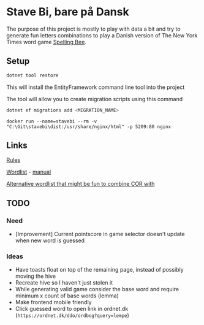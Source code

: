 # Stave Bi, bare på Dansk

The purpose of this project is mostly to play with data a bit and try to generate fun letters combinations to play a Danish version of The New York Times word game [Spelling Bee](https://www.nytimes.com/puzzles/spelling-bee).

## Setup

```sh
dotnet tool restore
```

This will install the EntityFramework command line tool into the project

The tool will allow you to create migration scripts using this command

```sh
dotnet ef migrations add <MIGRATION_NAME>
```

```
docker run --name=stavebi --rm -v "C:\Git\stavebi\dist:/usr/share/nginx/html" -p 5209:80 nginx
```

## Links

[Rules](https://www.nytimes.com/2021/07/26/crosswords/spelling-bee-forum-introduction.html)

[Wordlist](https://ordregister.dk/) -
[manual](https://ordregister.dk/doc/COR.html)

[Alternative wordlist that might be fun to combine COR with](https://korpus.dsl.dk/resources/licences/dsl-open.html)

## TODO

### Need

- [Improvement] Current pointscore in game selector doesn't update when new word is guessed

### Ideas

- Have toasts float on top of the remaining page, instead of possibly moving the hive
- Recreate hive so I haven't just stolen it
- While generating valid game consider the base word and require minimum x count of base words (lemma)
- Make frontend mobile friendly
- Click guessed word to open link in ordnet.dk (`https://ordnet.dk/ddo/ordbog?query=lempe`)
